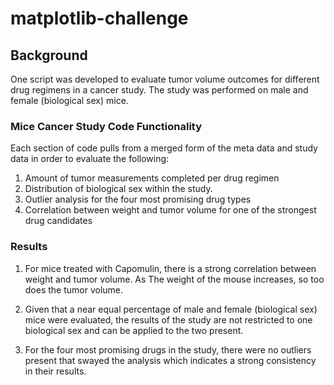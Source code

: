 # matplotlib-challenge

## Background 

One script was developed to evaluate tumor volume outcomes for different drug regimens in a cancer study. The study was performed on male and female (biological sex) mice.

### Mice Cancer Study Code Functionality

Each section of code pulls from a merged form of the meta data and study data in order to evaluate the following: 

1. Amount of tumor measurements completed per drug regimen
2. Distribution of biological sex within the study. 
3. Outlier analysis for the four most promising drug types 
4. Correlation between weight and tumor volume for one of the strongest drug candidates

### Results 

1. For mice treated with Capomulin, there is a strong correlation between weight and tumor volume. As The weight of the 
mouse increases, so too does the tumor volume. 

2. Given that a near equal percentage of male and female (biological sex) mice were evaluated, the results of the study 
are not restricted to one biological sex and can be applied to the two present. 

3. For the four most promising drugs in the study, there were no outliers present that swayed the analysis which 
indicates a strong consistency in their results. 